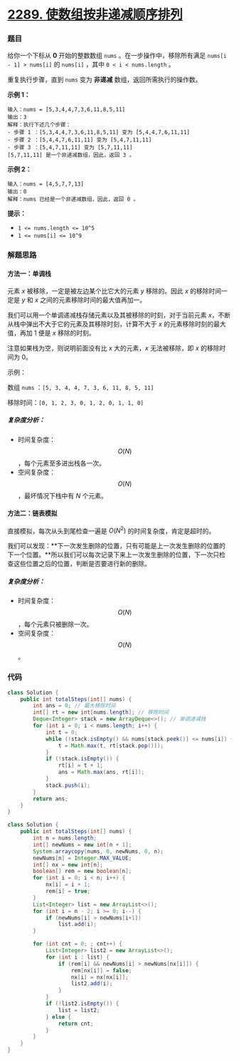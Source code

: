 # [2289. 使数组按非递减顺序排列](https://leetcode.cn/problems/steps-to-make-array-non-decreasing/)

### 题目

给你一个下标从 **0** 开始的整数数组 `nums` 。在一步操作中，移除所有满足 `nums[i - 1] > nums[i]` 的 `nums[i]` ，其中 `0 < i < nums.length` 。

重复执行步骤，直到 `nums` 变为 **非递减** 数组，返回所需执行的操作数。

 

**示例 1：**

```
输入：nums = [5,3,4,4,7,3,6,11,8,5,11]
输出：3
解释：执行下述几个步骤：
- 步骤 1 ：[5,3,4,4,7,3,6,11,8,5,11] 变为 [5,4,4,7,6,11,11]
- 步骤 2 ：[5,4,4,7,6,11,11] 变为 [5,4,7,11,11]
- 步骤 3 ：[5,4,7,11,11] 变为 [5,7,11,11]
[5,7,11,11] 是一个非递减数组，因此，返回 3 。
```

**示例 2：**

```
输入：nums = [4,5,7,7,13]
输出：0
解释：nums 已经是一个非递减数组，因此，返回 0 。
```

 

**提示：**

- `1 <= nums.length <= 10^5`
- `1 <= nums[i] <= 10^9`

### 解题思路

#### 方法一：单调栈

元素 $x$ 被移除，一定是被左边某个比它大的元素 $y$ 移除的。因此 $x$ 的移除时间一定是 $y$ 和 $x$ 之间的元素移除时间的最大值再加一。

我们可以用一个单调递减栈存储元素以及其被移除的时刻，对于当前元素 $x$，不断从栈中弹出不大于它的元素及其移除时刻，计算不大于 $x$ 的元素移除时刻的最大值，再加 $1$ 便是 $x$ 移除的时刻。

注意如果栈为空，则说明前面没有比 $x$ 大的元素，$x$ 无法被移除，即 $x$ 的移除时间为 $0$。

示例：

数组 `nums` ：`[5, 3, 4, 4, 7, 3, 6, 11, 8, 5, 11]`

移除时间：`[0, 1, 2, 3, 0, 1, 2, 0, 1, 1, 0]`

##### 复杂度分析：

- 时间复杂度：$$ O(N) $$，每个元素至多进出栈各一次。
- 空间复杂度：$$ O(N) $$，最坏情况下栈中有 $N$ 个元素。

#### 方法二：链表模拟

直接模拟，每次从头到尾检查一遍是 $O(N^2)$ 的时间复杂度，肯定是超时的。

我们可以发现：**下一次发生删除的位置，只有可能是上一次发生删除的位置的下一个位置。**所以我们可以每次记录下来上一次发生删除的位置，下一次只检查这些位置之后的位置，判断是否要进行新的删除。

##### 复杂度分析：

- 时间复杂度：$$ O(N) $$，每个元素只被删除一次。
- 空间复杂度：$$ O(N) $$。

### 代码

```java
class Solution {
    public int totalSteps(int[] nums) {
        int ans = 0; // 最大移除时间
        int[] rt = new int[nums.length]; // 移除时间
        Deque<Integer> stack = new ArrayDeque<>(); // 单调递减栈
        for (int i = 0; i < nums.length; i++) {
            int t = 0;
            while (!stack.isEmpty() && nums[stack.peek()] <= nums[i]) {
                t = Math.max(t, rt[stack.pop()]);
            }
            if (!stack.isEmpty()) {
                rt[i] = t + 1;
                ans = Math.max(ans, rt[i]);
            }
            stack.push(i);
        }
        return ans;
    }
}
```

```java
class Solution {
    public int totalSteps(int[] nums) {
        int n = nums.length;
        int[] newNums = new int[n + 1];
        System.arraycopy(nums, 0, newNums, 0, n);
        newNums[n] = Integer.MAX_VALUE;
        int[] nx = new int[n];
        boolean[] rem = new boolean[n];
        for (int i = 0; i < n; i++) {
            nx[i] = i + 1;
            rem[i] = true;
        }
        List<Integer> list = new ArrayList<>();
        for (int i = n - 2; i >= 0; i--) {
            if (newNums[i] > newNums[i+1])
                list.add(i);
        }

        for (int cnt = 0; ; cnt++) {
            List<Integer> list2 = new ArrayList<>();
            for (int i : list) {
                if (rem[i] && newNums[i] > newNums[nx[i]]) {
                    rem[nx[i]] = false;
                    nx[i] = nx[nx[i]];
                    list2.add(i);
                }
            }
            if (!list2.isEmpty()) {
                list = list2;
            } else {
                return cnt;
            }
        }
    }
}
```


